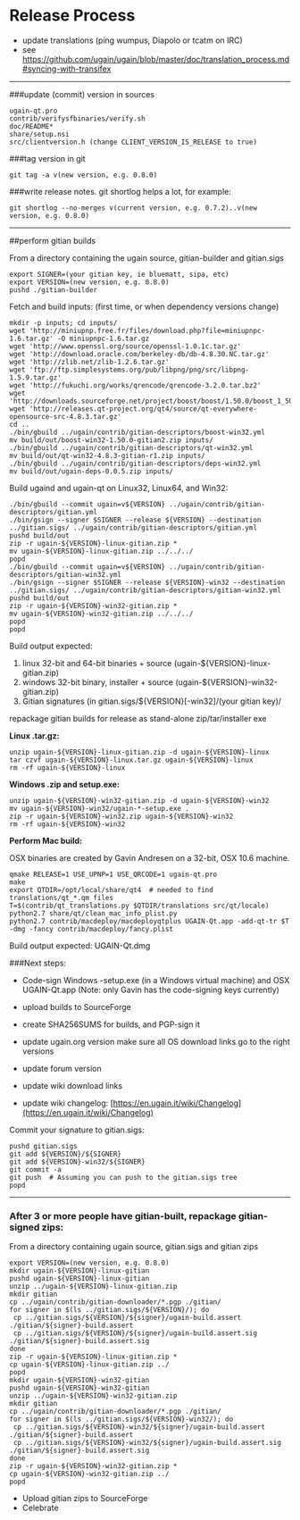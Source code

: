 Release Process
====================

* update translations (ping wumpus, Diapolo or tcatm on IRC)
* see https://github.com/ugain/ugain/blob/master/doc/translation_process.md#syncing-with-transifex

* * *

###update (commit) version in sources


	ugain-qt.pro
	contrib/verifysfbinaries/verify.sh
	doc/README*
	share/setup.nsi
	src/clientversion.h (change CLIENT_VERSION_IS_RELEASE to true)

###tag version in git

	git tag -a v(new version, e.g. 0.8.0)

###write release notes. git shortlog helps a lot, for example:

	git shortlog --no-merges v(current version, e.g. 0.7.2)..v(new version, e.g. 0.8.0)

* * *

##perform gitian builds

 From a directory containing the ugain source, gitian-builder and gitian.sigs
  
	export SIGNER=(your gitian key, ie bluematt, sipa, etc)
	export VERSION=(new version, e.g. 0.8.0)
	pushd ./gitian-builder

 Fetch and build inputs: (first time, or when dependency versions change)

	mkdir -p inputs; cd inputs/
	wget 'http://miniupnp.free.fr/files/download.php?file=miniupnpc-1.6.tar.gz' -O miniupnpc-1.6.tar.gz
	wget 'http://www.openssl.org/source/openssl-1.0.1c.tar.gz'
	wget 'http://download.oracle.com/berkeley-db/db-4.8.30.NC.tar.gz'
	wget 'http://zlib.net/zlib-1.2.6.tar.gz'
	wget 'ftp://ftp.simplesystems.org/pub/libpng/png/src/libpng-1.5.9.tar.gz'
	wget 'http://fukuchi.org/works/qrencode/qrencode-3.2.0.tar.bz2'
	wget 'http://downloads.sourceforge.net/project/boost/boost/1.50.0/boost_1_50_0.tar.bz2'
	wget 'http://releases.qt-project.org/qt4/source/qt-everywhere-opensource-src-4.8.3.tar.gz'
	cd ..
	./bin/gbuild ../ugain/contrib/gitian-descriptors/boost-win32.yml
	mv build/out/boost-win32-1.50.0-gitian2.zip inputs/
	./bin/gbuild ../ugain/contrib/gitian-descriptors/qt-win32.yml
	mv build/out/qt-win32-4.8.3-gitian-r1.zip inputs/
	./bin/gbuild ../ugain/contrib/gitian-descriptors/deps-win32.yml
	mv build/out/ugain-deps-0.0.5.zip inputs/

 Build ugaind and ugain-qt on Linux32, Linux64, and Win32:
  
	./bin/gbuild --commit ugain=v${VERSION} ../ugain/contrib/gitian-descriptors/gitian.yml
	./bin/gsign --signer $SIGNER --release ${VERSION} --destination ../gitian.sigs/ ../ugain/contrib/gitian-descriptors/gitian.yml
	pushd build/out
	zip -r ugain-${VERSION}-linux-gitian.zip *
	mv ugain-${VERSION}-linux-gitian.zip ../../../
	popd
	./bin/gbuild --commit ugain=v${VERSION} ../ugain/contrib/gitian-descriptors/gitian-win32.yml
	./bin/gsign --signer $SIGNER --release ${VERSION}-win32 --destination ../gitian.sigs/ ../ugain/contrib/gitian-descriptors/gitian-win32.yml
	pushd build/out
	zip -r ugain-${VERSION}-win32-gitian.zip *
	mv ugain-${VERSION}-win32-gitian.zip ../../../
	popd
	popd

  Build output expected:

  1. linux 32-bit and 64-bit binaries + source (ugain-${VERSION}-linux-gitian.zip)
  2. windows 32-bit binary, installer + source (ugain-${VERSION}-win32-gitian.zip)
  3. Gitian signatures (in gitian.sigs/${VERSION}[-win32]/(your gitian key)/

repackage gitian builds for release as stand-alone zip/tar/installer exe

**Linux .tar.gz:**

	unzip ugain-${VERSION}-linux-gitian.zip -d ugain-${VERSION}-linux
	tar czvf ugain-${VERSION}-linux.tar.gz ugain-${VERSION}-linux
	rm -rf ugain-${VERSION}-linux

**Windows .zip and setup.exe:**

	unzip ugain-${VERSION}-win32-gitian.zip -d ugain-${VERSION}-win32
	mv ugain-${VERSION}-win32/ugain-*-setup.exe .
	zip -r ugain-${VERSION}-win32.zip ugain-${VERSION}-win32
	rm -rf ugain-${VERSION}-win32

**Perform Mac build:**

  OSX binaries are created by Gavin Andresen on a 32-bit, OSX 10.6 machine.

	qmake RELEASE=1 USE_UPNP=1 USE_QRCODE=1 ugain-qt.pro
	make
	export QTDIR=/opt/local/share/qt4  # needed to find translations/qt_*.qm files
	T=$(contrib/qt_translations.py $QTDIR/translations src/qt/locale)
	python2.7 share/qt/clean_mac_info_plist.py
	python2.7 contrib/macdeploy/macdeployqtplus UGAIN-Qt.app -add-qt-tr $T -dmg -fancy contrib/macdeploy/fancy.plist

 Build output expected: UGAIN-Qt.dmg

###Next steps:

* Code-sign Windows -setup.exe (in a Windows virtual machine) and
  OSX UGAIN-Qt.app (Note: only Gavin has the code-signing keys currently)

* upload builds to SourceForge

* create SHA256SUMS for builds, and PGP-sign it

* update ugain.org version
  make sure all OS download links go to the right versions

* update forum version

* update wiki download links

* update wiki changelog: [https://en.ugain.it/wiki/Changelog](https://en.ugain.it/wiki/Changelog)

Commit your signature to gitian.sigs:

	pushd gitian.sigs
	git add ${VERSION}/${SIGNER}
	git add ${VERSION}-win32/${SIGNER}
	git commit -a
	git push  # Assuming you can push to the gitian.sigs tree
	popd

-------------------------------------------------------------------------

### After 3 or more people have gitian-built, repackage gitian-signed zips:

From a directory containing ugain source, gitian.sigs and gitian zips

	export VERSION=(new version, e.g. 0.8.0)
	mkdir ugain-${VERSION}-linux-gitian
	pushd ugain-${VERSION}-linux-gitian
	unzip ../ugain-${VERSION}-linux-gitian.zip
	mkdir gitian
	cp ../ugain/contrib/gitian-downloader/*.pgp ./gitian/
	for signer in $(ls ../gitian.sigs/${VERSION}/); do
	 cp ../gitian.sigs/${VERSION}/${signer}/ugain-build.assert ./gitian/${signer}-build.assert
	 cp ../gitian.sigs/${VERSION}/${signer}/ugain-build.assert.sig ./gitian/${signer}-build.assert.sig
	done
	zip -r ugain-${VERSION}-linux-gitian.zip *
	cp ugain-${VERSION}-linux-gitian.zip ../
	popd
	mkdir ugain-${VERSION}-win32-gitian
	pushd ugain-${VERSION}-win32-gitian
	unzip ../ugain-${VERSION}-win32-gitian.zip
	mkdir gitian
	cp ../ugain/contrib/gitian-downloader/*.pgp ./gitian/
	for signer in $(ls ../gitian.sigs/${VERSION}-win32/); do
	 cp ../gitian.sigs/${VERSION}-win32/${signer}/ugain-build.assert ./gitian/${signer}-build.assert
	 cp ../gitian.sigs/${VERSION}-win32/${signer}/ugain-build.assert.sig ./gitian/${signer}-build.assert.sig
	done
	zip -r ugain-${VERSION}-win32-gitian.zip *
	cp ugain-${VERSION}-win32-gitian.zip ../
	popd

- Upload gitian zips to SourceForge
- Celebrate 
